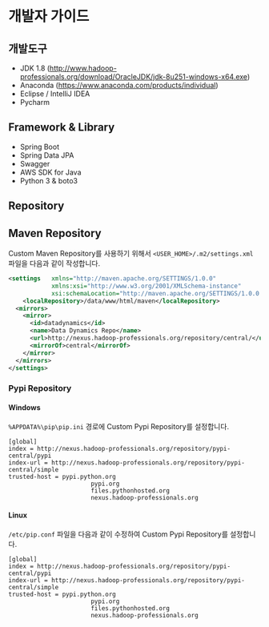 # 개발자 가이드

## 개발도구

* JDK 1.8 (http://www.hadoop-professionals.org/download/OracleJDK/jdk-8u251-windows-x64.exe)
* Anaconda (https://www.anaconda.com/products/individual)
* Eclipse / IntelliJ IDEA
* Pycharm

## Framework & Library

* Spring Boot
* Spring Data JPA
* Swagger
* AWS SDK for Java
* Python 3 & boto3

## Repository

## Maven Repository

Custom Maven Repository를 사용하기 위해서 `<USER_HOME>/.m2/settings.xml` 파일을 다음과 같이 작성합니다.

```xml
<settings   xmlns="http://maven.apache.org/SETTINGS/1.0.0" 
            xmlns:xsi="http://www.w3.org/2001/XMLSchema-instance" 
            xsi:schemaLocation="http://maven.apache.org/SETTINGS/1.0.0 http://maven.apache.org/xsd/settings-1.0.0.xsd">
    <localRepository>/data/www/html/maven</localRepository>
  <mirrors>
    <mirror>
      <id>datadynamics</id>
      <name>Data Dynamics Repo</name>
      <url>http://nexus.hadoop-professionals.org/repository/central/</url>
      <mirrorOf>central</mirrorOf>
    </mirror>
  </mirrors>
</settings>
```

### Pypi Repository

#### Windows

`%APPDATA%\pip\pip.ini` 경로에 Custom Pypi Repository를 설정합니다.

```
[global]
index = http://nexus.hadoop-professionals.org/repository/pypi-central/pypi
index-url = http://nexus.hadoop-professionals.org/repository/pypi-central/simple
trusted-host = pypi.python.org
                       pypi.org
                       files.pythonhosted.org
                       nexus.hadoop-professionals.org
```

#### Linux

`/etc/pip.conf` 파일을 다음과 같이 수정하여 Custom Pypi Repository를 설정합니다.

```
[global]
index = http://nexus.hadoop-professionals.org/repository/pypi-central/pypi
index-url = http://nexus.hadoop-professionals.org/repository/pypi-central/simple
trusted-host = pypi.python.org
                       pypi.org
                       files.pythonhosted.org
                       nexus.hadoop-professionals.org
```
